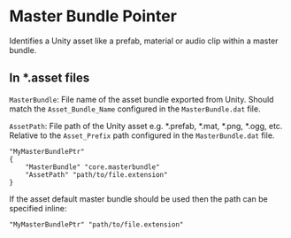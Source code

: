 # Master Bundle Pointer

Identifies a Unity asset like a prefab, material or audio clip within a master bundle.

## In \*.asset files


`MasterBundle`: File name of the asset bundle exported from Unity. Should match the `Asset_Bundle_Name` configured in the `MasterBundle.dat` file.

`AssetPath`: File path of the Unity asset e.g. \*.prefab, \*.mat, \*.png, \*.ogg, etc. Relative to the `Asset_Prefix` path configured in the `MasterBundle.dat` file.

```
"MyMasterBundlePtr"
{
	"MasterBundle" "core.masterbundle"
	"AssetPath" "path/to/file.extension"
}
```

If the asset default master bundle should be used then the path can be specified inline:

```"MyMasterBundlePtr" "path/to/file.extension"```
